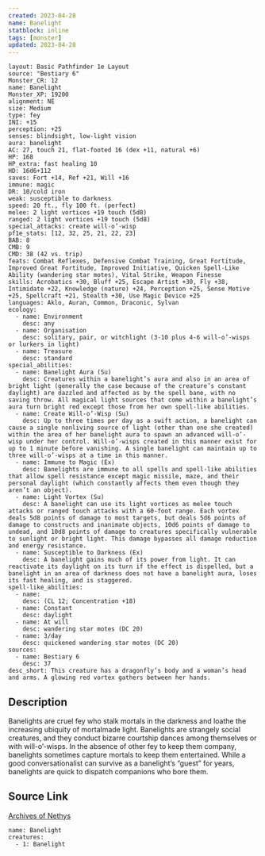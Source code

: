 ```yaml
---
created: 2023-04-28
name: Banelight
statblock: inline
tags: [monster]
updated: 2023-04-28
---
```

```statblock
layout: Basic Pathfinder 1e Layout
source: "Bestiary 6"
Monster_CR: 12
name: Banelight
Monster_XP: 19200
alignment: NE
size: Medium
type: fey
INI: +15
perception: +25
senses: blindsight, low-light vision
aura: banelight
AC: 27, touch 21, flat-footed 16 (dex +11, natural +6)
HP: 168
HP_extra: fast healing 10
HD: 16d6+112
saves: Fort +14, Ref +21, Will +16
immune: magic
DR: 10/cold iron
weak: susceptible to darkness
speed: 20 ft., fly 100 ft. (perfect)
melee: 2 light vortices +19 touch (5d8)
ranged: 2 light vortices +19 touch (5d8)
special_attacks: create will-o’-wisp
pf1e_stats: [12, 32, 25, 21, 22, 23]
BAB: 8
CMB: 9
CMD: 38 (42 vs. trip)
feats: Combat Reflexes, Defensive Combat Training, Great Fortitude, Improved Great Fortitude, Improved Initiative, Quicken Spell-Like Ability (wandering star motes), Vital Strike, Weapon Finesse
skills: Acrobatics +30, Bluff +25, Escape Artist +30, Fly +38, Intimidate +22, Knowledge (nature) +24, Perception +25, Sense Motive +25, Spellcraft +21, Stealth +30, Use Magic Device +25
languages: Aklo, Auran, Common, Draconic, Sylvan
ecology:
  - name: Environment
    desc: any
  - name: Organisation
    desc: solitary, pair, or witchlight (3-10 plus 4-6 will-o’-wisps or lurkers in light)
  - name: Treasure
    desc: standard
special_abilities:
  - name: Banelight Aura (Su)
    desc: Creatures within a banelight’s aura and also in an area of bright light (generally the case because of the creature’s constant daylight) are dazzled and affected as by the spell bane, with no saving throw. All magical light sources that come within a banelight’s aura turn bright red except those from her own spell-like abilities.
  - name: Create Will-o’-Wisp (Su)
    desc: Up to three times per day as a swift action, a banelight can cause a single nonliving source of light (other than one she created) within the area of her banelight aura to spawn an advanced will-o’-wisp under her control. Will-o’-wisps created in this manner exist for up to 1 minute before vanishing. A single banelight can maintain up to three will-o’-wisps at a time in this manner.
  - name: Immune to Magic (Ex)
    desc: Banelights are immune to all spells and spell-like abilities that allow spell resistance except magic missile, maze, and their personal daylight (which constantly affects them even though they aren’t an object).
  - name: Light Vortex (Su)
    desc: A banelight can use its light vortices as melee touch attacks or ranged touch attacks with a 60-foot range. Each vortex deals 5d8 points of damage to most targets, but deals 5d6 points of damage to constructs and inanimate objects, 10d6 points of damage to undead, and 10d8 points of damage to creatures specifically vulnerable to sunlight or bright light. This damage bypasses all damage reduction and energy resistance.
  - name: Susceptible to Darkness (Ex)
    desc: A banelight gains much of its power from light. It can reactivate its daylight on its turn if the effect is dispelled, but a banelight in an area of darkness does not have a banelight aura, loses its fast healing, and is staggered.
spell-like_abilities:
  - name:
    desc: (CL 12; Concentration +18)
  - name: Constant
    desc: daylight
  - name: At will
    desc: wandering star motes (DC 20)
  - name: 3/day
    desc: quickened wandering star motes (DC 20)
sources:
  - name: Bestiary 6
    desc: 37
desc_short: This creature has a dragonfly’s body and a woman’s head and arms. A glowing red vortex gathers between her hands.
```
## Description
Banelights are cruel fey who stalk mortals in the darkness and loathe the increasing ubiquity of mortalmade light. Banelights are strangely social creatures, and they conduct bizarre courtship dances among themselves or with will-o’-wisps. In the absence of other fey to keep them company, banelights sometimes capture mortals to keep them entertained. While a good conversationalist can survive as a banelight’s “guest” for years, banelights are quick to dispatch companions who bore them.
## Source Link
[Archives of Nethys](https://aonprd.com/MonsterDisplay.aspx?ItemName=Banelight)
```encounter-table
name: Banelight
creatures:
  - 1: Banelight
```
